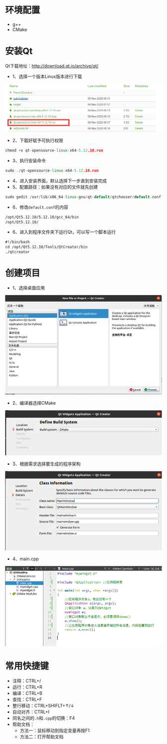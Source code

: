 # 环境配置

- g++
- CMake

# 安装Qt

Qt下载地址：http://download.qt.io/archive/qt/

- 1、选择一个版本Linux版本进行下载

![](./assets/QQ截图20201125153611.png)

- 2、下载好赋予可执行权限

```c++
chmod +x qt-opensource-linux-x64-5.12.10.run
```

- 3、执行安装命令

```c++
sudo ./qt-opensource-linux-x64-5.12.10.run
```

- 4、进入安装界面，默认选择下一步直到安装完成
- 5、配置路径：如果没有对应的文件就先创建

```c++
sudo gedit /usr/lib/x86_64-linux-gnu/qt-default/qtchooser/default.conf
```

- 6、修改`default.conf`的内容

```shell
/opt/Qt5.12.10/5.12.10/gcc_64/bin
/opt/Qt5.12.10/
```

- 6、进入到程序文件夹下运行Qt，可以写一个脚本运行

```shell
#!/bin/bash
cd /opt/Qt5.12.10/Tools/QtCreator/bin 
./qtcreator
```



# 创建项目

- 1、选择桌面应用

![](./assets/创建项目1.png)

- 2、编译器选择CMake

![](./assets/创建项目2.png)

- 3、根据需求选择要生成的程序架构

![](./assets/创建项目3.png)

- 4、main.cpp

![](./assets/main.png)



# 常用快捷键

- 注释：CTRL+/
- 运行：CTRL+R
- 编译：CTRL+B
- 查找：CTRL+F
- 整行移动：CTRL+SHIFLT+↑/↓
- 自动对齐：CTRL+I
- 同名之间的`.h`和`.cpp`的切换：F4
- 帮助文档：
  - 方法一：鼠标移动到指定变量再按F1
  - 方法二：打开帮助文档




